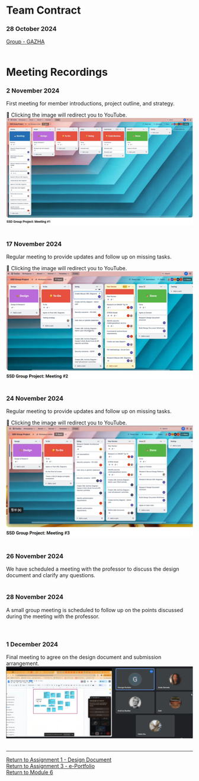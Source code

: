 # Team Contract

### 28 October 2024 <br> 
[Group - GAZHA](SSD_A1_TeamContract.pdf) <br><br>

# Meeting Recordings

### 2 November 2024	<br> 
First meeting for member introductions, project outline, and strategy. <br>

🔗 Clicking the image will redirect you to YouTube. <br>
<a href="https://www.youtube.com/watch?v=5opSY1JQdYs/">
    <img src="SSD_A1_Meeting1.jpg" width="600" alt="Meeting Recording">
</a>
<br><br>

### 17 November 2024 <br> 
Regular meeting to provide updates and follow up on missing tasks. <br>

🔗 Clicking the image will redirect you to YouTube. <br> 
<a href="https://www.youtube.com/watch?v=UmlXR5dzWPo/">
    <img src="SSD_A1_Meeting2.jpg" width="600" alt="Meeting Recording">
</a>
<br><br>

### 24 November 2024 <br> 
Regular meeting to provide updates and follow up on missing tasks. <br>

🔗 Clicking the image will redirect you to YouTube. <br> 
<a href="https://www.youtube.com/watch?v=QFd9rZu24HA/">
    <img src="SSD_A1_Meeting3.jpg" width="600" alt="Meeting Recording">
</a>
<br><br>

### 26 November 2024 <br> 
We have scheduled a meeting with the professor to discuss the design document and clarify any questions. 
<br><br>

### 28 November 2024 <br> 
A small group meeting is scheduled to follow up on the points discussed during the meeting with the professor.  
<br><br>

### 1 December 2024 <br> 
Final meeting to agree on the design document and submission arrangement. <br>
<img src="SSD_A1_Meeting4.jpg" width="600" alt="Meeting Recording">
<br><br>

---

[Return to Assignment 1 - Design Document](SSD_A1.md) <br>
[Return to Assignment 3 - e-Portfolio](SSD_A3.md) <br>
[Return to Module 6](SSD_main.md)
